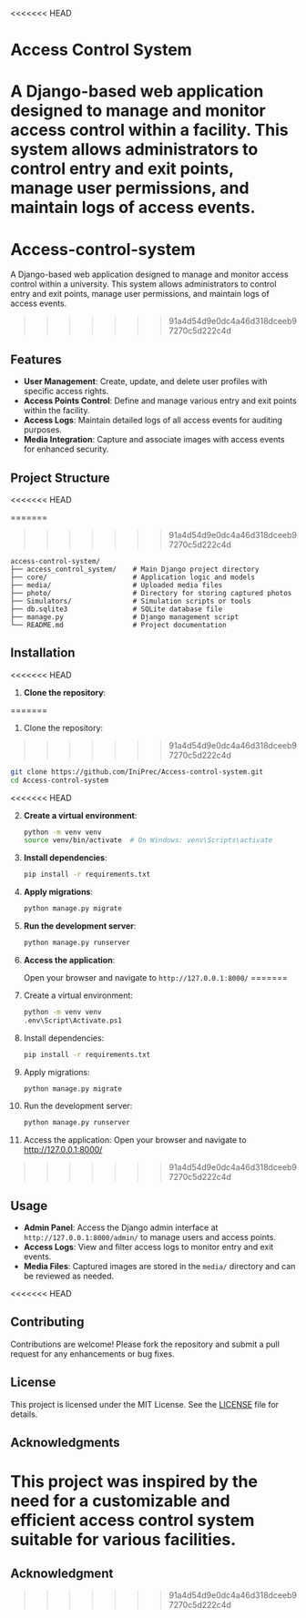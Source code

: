 <<<<<<< HEAD
# Access Control System

A Django-based web application designed to manage and monitor access control within a facility. This system allows administrators to control entry and exit points, manage user permissions, and maintain logs of access events.
=======
# Access-control-system

A Django-based web application designed to manage and monitor access control within a university. This system allows administrators to control entry and exit points, manage user permissions, and maintain logs of access events.
>>>>>>> 91a4d54d9e0dc4a46d318dceeb97270c5d222c4d

## Features

* **User Management**: Create, update, and delete user profiles with specific access rights.
* **Access Points Control**: Define and manage various entry and exit points within the facility.
* **Access Logs**: Maintain detailed logs of all access events for auditing purposes.
* **Media Integration**: Capture and associate images with access events for enhanced security.

## Project Structure
<<<<<<< HEAD

=======
>>>>>>> 91a4d54d9e0dc4a46d318dceeb97270c5d222c4d
```
access-control-system/
├── access_control_system/    # Main Django project directory
├── core/                     # Application logic and models
├── media/                    # Uploaded media files
├── photo/                    # Directory for storing captured photos
├── Simulators/               # Simulation scripts or tools
├── db.sqlite3                # SQLite database file
├── manage.py                 # Django management script
└── README.md                 # Project documentation
```

## Installation
<<<<<<< HEAD

1. **Clone the repository**:

=======
1. Clone the repository:
>>>>>>> 91a4d54d9e0dc4a46d318dceeb97270c5d222c4d
   ```bash
   git clone https://github.com/IniPrec/Access-control-system.git
   cd Access-control-system
   ```
<<<<<<< HEAD

2. **Create a virtual environment**:

   ```bash
   python -m venv venv
   source venv/bin/activate  # On Windows: venv\Scripts\activate
   ```

3. **Install dependencies**:

   ```bash
   pip install -r requirements.txt
   ```

4. **Apply migrations**:

   ```bash
   python manage.py migrate
   ```

5. **Run the development server**:

   ```bash
   python manage.py runserver
   ```

6. **Access the application**:

   Open your browser and navigate to `http://127.0.0.1:8000/`
=======
2. Create a virtual environment:
   ```bash
   python -m venv venv
   .env\Script\Activate.ps1
   ```
3. Install dependencies:
   ```bash
   pip install -r requirements.txt
   ```
4. Apply migrations:
   ```bash
   python manage.py migrate
   ```
5. Run the development server:
   ```bash
   python manage.py runserver
   ```
6. Access the application:
   Open your browser and navigate to http://127.0.0.1:8000/
>>>>>>> 91a4d54d9e0dc4a46d318dceeb97270c5d222c4d

## Usage

* **Admin Panel**: Access the Django admin interface at `http://127.0.0.1:8000/admin/` to manage users and access points.
* **Access Logs**: View and filter access logs to monitor entry and exit events.
* **Media Files**: Captured images are stored in the `media/` directory and can be reviewed as needed.

<<<<<<< HEAD
## Contributing

Contributions are welcome! Please fork the repository and submit a pull request for any enhancements or bug fixes.

## License

This project is licensed under the MIT License. See the [LICENSE](LICENSE) file for details.

## Acknowledgments

This project was inspired by the need for a customizable and efficient access control system suitable for various facilities.
=======
## Acknowledgment
>>>>>>> 91a4d54d9e0dc4a46d318dceeb97270c5d222c4d

